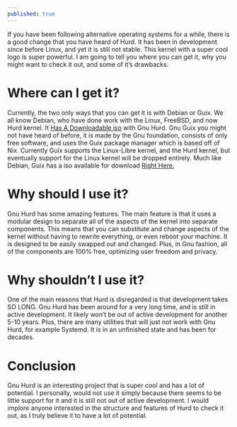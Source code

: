 ```yaml
---
published: true
---
```

If you have been following alternative operating systems for a while, there is a good change that you have heard of Hurd. It has been in development since before Linux, and yet it is still not stable. This kernel with a super cool logo is super powerful. I am going to tell you where you can get it, why you might want to check it out, and some of it’s drawbacks. 

# Where can I get it? 

Currently, the two only ways that you can get it is with Debian or Guix. We all know Debian, who have done work with the Linux, FreeBSD, and now Hurd kernel. It <a href="https://cdimage.debian.org/cdimage/ports/11.0/hurd-i386/">Has A Downloadable iso</a> with Gnu Hurd. Gnu Guix you might not have heard of before, it is made by the Gnu foundation, consists of only free software, and uses the Guix package manager which is based off of Nix. Currently Guix supports the Linux-Libre kernel, and the Hurd kernel, but eventually support for the Linux kernel will be dropped entirely. Much like Debian, Guix has a iso available for download <a href="https://guix.gnu.org/en/download/latest/">Right Here.</a>  

# Why should I use it?

Gnu Hurd has some amazing features. The main feature is that it uses a modular design to separate all of the aspects of the kernel into separate components. This means that you can substitute and change aspects of the kernel without having to rewrite everything, or even reboot your machine. It is designed to be easily swapped out and changed. Plus, in Gnu fashion, all of the components are 100% free, optimizing user freedom and privacy. 

# Why shouldn’t I use it? 

One of the main reasons that Hurd is disregarded is that development takes SO LONG. Gnu Hurd has been around for a very long time, and is still in active development. It likely won’t be out of active development for another 5-10 years. Plus, there are many utilities that will just not work with Gnu Hurd, for example Systemd. It is in an unfinished state and has been for decades. 

# Conclusion 

Gnu Hurd is an interesting project that is super cool and has a lot of potential. I personally, would not use it simply because there seems to be little support for it and it is still not out of active development. I would implore anyone interested in the structure and features of Hurd to check it out, as I truly believe it to have a lot of potential.
